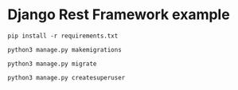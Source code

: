 # Django Rest Framework example

``` 
pip install -r requirements.txt
```
``` 
python3 manage.py makemigrations 
``` 

```   
python3 manage.py migrate 
```
```   
python3 manage.py createsuperuser
```
 
 
 

